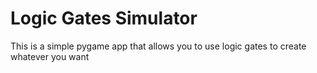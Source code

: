 # Logic Gates Simulator
 This is a simple pygame app that allows you to use logic gates to create whatever you want
